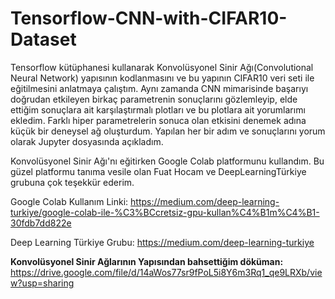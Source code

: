 # Tensorflow-CNN-with-CIFAR10-Dataset
Tensorflow kütüphanesi kullanarak Konvolüsyonel Sinir Ağı(Convolutional Neural Network) yapısının kodlanmasını ve bu yapının CIFAR10 veri seti ile eğitilmesini anlatmaya çalıştım. Aynı zamanda CNN mimarisinde başarıyı doğrudan etkileyen birkaç parametrenin sonuçlarını gözlemleyip, elde ettiğim sonuçlara ait karşılaştırmalı plotları ve bu plotlara ait yorumlarımı ekledim. Farklı hiper parametrelerin sonuca olan etkisini denemek adına küçük bir deneysel ağ oluşturdum. Yapılan her bir adım ve sonuçlarını yorum olarak Jupyter dosyasında açıkladım.

Konvolüsyonel Sinir Ağı'nı eğitirken Google Colab platformunu kullandım. Bu güzel platformu tanıma vesile olan Fuat Hocam ve DeepLearningTürkiye grubuna çok teşekkür ederim.

Google Colab Kullanım Linki: https://medium.com/deep-learning-turkiye/google-colab-ile-%C3%BCcretsiz-gpu-kullan%C4%B1m%C4%B1-30fdb7dd822e

Deep Learning Türkiye Grubu: https://medium.com/deep-learning-turkiye

**Konvolüsyonel Sinir Ağlarının Yapısından bahsettiğim döküman:** https://drive.google.com/file/d/14aWos77sr9fPoL5i8Y6m3Rq1_qe9LRXb/view?usp=sharing
